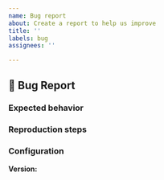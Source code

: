 ```yaml
---
name: Bug report
about: Create a report to help us improve
title: ''
labels: bug
assignees: ''

---
```


## 🐛 Bug Report

<!--- Summary description of the bug --->

### Expected behavior

### Reproduction steps

### Configuration

**Version:**
